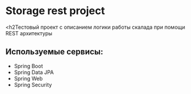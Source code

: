 <h1>Storage rest project</h1>

<h2Тестовый проект с описанием логики работы скалада при помощи REST архитектуры</h2>

<h2>Используемые сервисы:</h2>
<ul>
  <li>Spring Boot</li>
  <li>Spring Data JPA</li>
  <li>Spring Web</li>
  <li>Spring Security</li>
</ul>
